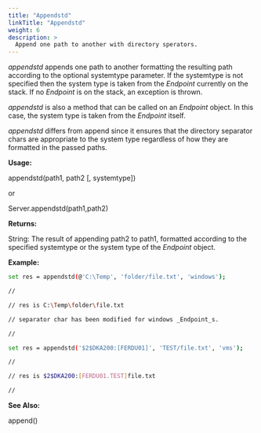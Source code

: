 ```yaml
---
title: "Appendstd"
linkTitle: "Appendstd"
weight: 6
description: >
  Append one path to another with directory sperators.
---
```


_appendstd_ appends one path to another formatting the resulting path according to the optional systemtype parameter. If the systemtype is not specified then the system type is taken from the _Endpoint_ currently on the stack. If no _Endpoint_ is on the stack, an exception is thrown.

_appendstd_ is also a method that can be called on an _Endpoint_ object. In this case, the system type is taken from the _Endpoint_ itself.

_appendstd_ differs from append since it ensures that the directory separator chars are appropriate to the system type regardless of how they are formatted in the passed paths.

**Usage:**

appendstd(path1, path2 [, systemtype])

or

Server.appendstd(path1,path2)

**Returns:**

String: The result of appending path2 to path1, formatted according to the specified systemtype or the system type of the _Endpoint_ object.

**Example:**

```bash
set res = appendstd(@'C:\Temp', 'folder/file.txt', 'windows');

//

// res is C:\Temp\folder\file.txt

// separator char has been modified for windows _Endpoint_s.

//

set res = appendstd('$2$DKA200:[FERDU01]', 'TEST/file.txt', 'vms');

//

// res is $2$DKA200:[FERDU01.TEST]file.txt

//
```

**See Also:**

append()
